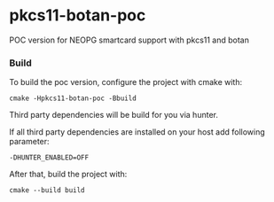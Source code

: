 # pkcs11-botan-poc
POC version for NEOPG smartcard support with pkcs11 and botan

### Build

To build the poc version, configure the project with cmake with:

`cmake -Hpkcs11-botan-poc -Bbuild`

Third party dependencies will be build for you via hunter.

If all third party dependencies are installed on your host add following parameter:

`-DHUNTER_ENABLED=OFF`

After that, build the project with:

`cmake --build build`
